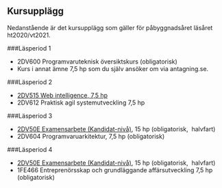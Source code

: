 ## Kursupplägg
Nedanstående är det kursupplägg som gäller för påbyggnadsåret läsåret ht2020/vt2021.

###Läsperiod 1

* 2DV600 Programvaruteknisk översiktskurs (obligatorisk)
* Kurs i annat ämne 7,5 hp som du själv ansöker om via antagning.se.

###Läsperiod 2

* [2DV515 Web intelligence, 7,5 hp](//coursepress.lnu.se/kurs/web-intelligence/)
* 2DV612 Praktisk agil systemutveckling 7,5 hp

###Läsperiod 3

* [2DV50E Examensarbete (Kandidat-nivå)](//coursepress.lnu.se/kurs/examensarbete-kandidatniva/), 15 hp (obligatorisk,  halvfart)
* 2DV604 Programvaruarkitektur, 7,5 hp (obligatorisk)

###Läsperiod 4

* [2DV50E Examensarbete (Kandidat-nivå)](//coursepress.lnu.se/kurs/examensarbete-kandidatniva/), 15 hp (obligatorisk,  halvfart)
* 1FE466 Entreprenörsskap och grundläggande affärsutveckling 7,5 hp (obligatorisk)
